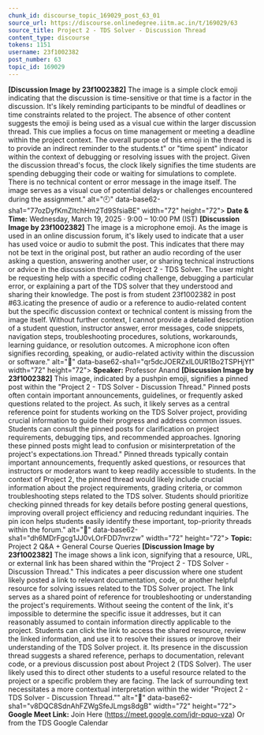 ```yaml
---
chunk_id: discourse_topic_169029_post_63_01
source_url: https://discourse.onlinedegree.iitm.ac.in/t/169029/63
source_title: Project 2 - TDS Solver - Discussion Thread
content_type: discourse
tokens: 1151
username: 23f1002382
post_number: 63
topic_id: 169029
---
```


**[Discussion Image by 23f1002382]** The image is a simple clock emoji indicating that the discussion is time-sensitive or that time is a factor in the discussion. It's likely reminding participants to be mindful of deadlines or time constraints related to the project. The absence of other content suggests the emoji is being used as a visual cue within the larger discussion thread. This cue implies a focus on time management or meeting a deadline within the project context. The overall purpose of this emoji in the thread is to provide an indirect reminder to the students.t" or "time spent" indicator within the context of debugging or resolving issues with the project. Given the discussion thread's focus, the clock likely signifies the time students are spending debugging their code or waiting for simulations to complete. There is no technical content or error message in the image itself. The image serves as a visual cue of potential delays or challenges encountered during the assignment." alt="🕘" data-base62-sha1="77ozDyfKmZItchHm2Td9SfsiaBE" width="72" height="72"> **Date &amp; Time:** Wednesday, March 19, 2025 · 9:00 – 10:00 PM (IST)
**[Discussion Image by 23f1002382]** The image is a microphone emoji. As the image is used in an online discussion forum, it's likely used to indicate that a user has used voice or audio to submit the post. This indicates that there may not be text in the original post, but rather an audio recording of the user asking a question, answering another user, or sharing technical instructions or advice in the discussion thread of Project 2 - TDS Solver. The user might be requesting help with a specific coding challenge, debugging a particular error, or explaining a part of the TDS solver that they understood and sharing their knowledge. The post is from student 23f1002382 in post #63.icating the presence of audio or a reference to audio-related content but the specific discussion context or technical content is missing from the image itself. Without further context, I cannot provide a detailed description of a student question, instructor answer, error messages, code snippets, navigation steps, troubleshooting procedures, solutions, workarounds, learning guidance, or resolution outcomes. A microphone icon often signifies recording, speaking, or audio-related activity within the discussion or software." alt="🎤" data-base62-sha1="qr5dcJOERZxlL0UR1Bo2TSPHjYf" width="72" height="72"> **Speaker:** Professor Anand
**[Discussion Image by 23f1002382]** This image, indicated by a pushpin emoji, signifies a pinned post within the "Project 2 - TDS Solver - Discussion Thread." Pinned posts often contain important announcements, guidelines, or frequently asked questions related to the project. As such, it likely serves as a central reference point for students working on the TDS Solver project, providing crucial information to guide their progress and address common issues. Students can consult the pinned posts for clarification on project requirements, debugging tips, and recommended approaches. Ignoring these pinned posts might lead to confusion or misinterpretation of the project's expectations.ion Thread." Pinned threads typically contain important announcements, frequently asked questions, or resources that instructors or moderators want to keep readily accessible to students. In the context of Project 2, the pinned thread would likely include crucial information about the project requirements, grading criteria, or common troubleshooting steps related to the TDS solver. Students should prioritize checking pinned threads for key details before posting general questions, improving overall project efficiency and reducing redundant inquiries. The pin icon helps students easily identify these important, top-priority threads within the forum." alt="📌" data-base62-sha1="dh6MDrFgcg1JJ0vLOrFDD7nvrzw" width="72" height="72"> **Topic:** Project 2 Q&amp;A + General Course Queries
**[Discussion Image by 23f1002382]** The image shows a link icon, signifying that a resource, URL, or external link has been shared within the "Project 2 - TDS Solver - Discussion Thread." This indicates a peer discussion where one student likely posted a link to relevant documentation, code, or another helpful resource for solving issues related to the TDS Solver project. The link serves as a shared point of reference for troubleshooting or understanding the project's requirements. Without seeing the content of the link, it's impossible to determine the specific issue it addresses, but it can reasonably assumed to contain information directly applicable to the project. Students can click the link to access the shared resource, review the linked information, and use it to resolve their issues or improve their understanding of the TDS Solver project. it. Its presence in the discussion thread suggests a shared reference, perhaps to documentation, relevant code, or a previous discussion post about Project 2 (TDS Solver). The user likely used this to direct other students to a useful resource related to the project or a specific problem they are facing. The lack of surrounding text necessitates a more contextual interpretation within the wider "Project 2 - TDS Solver - Discussion Thread."" alt="🔗" data-base62-sha1="v8DQC8SdnAhFZWgSfeJLmgs8dgB" width="72" height="72"> **Google Meet Link:** Join Here (https://meet.google.com/jdr-pquo-vza)
Or from the TDS Google Calendar
